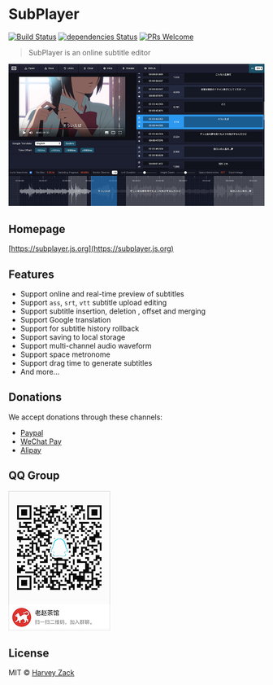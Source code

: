 # SubPlayer

[![Build Status](https://www.travis-ci.org/zhw2590582/SubPlayer.svg?branch=master)](https://www.travis-ci.org/zhw2590582/SubPlayer)
[![dependencies Status](https://david-dm.org/zhw2590582/subplayer/status.svg)](https://david-dm.org/zhw2590582/subplayer)
[![PRs Welcome](https://img.shields.io/badge/PRs-welcome-brightgreen.svg)](http://makeapullrequest.com)

> SubPlayer is an online subtitle editor

![Screenshot](./images/screenshot2.png)

## Homepage

[https://subplayer.js.org](https://subplayer.js.org)

## Features

-   Support online and real-time preview of subtitles
-   Support `ass`, `srt`, `vtt` subtitle upload editing
-   Support subtitle insertion, deletion , offset and merging
-   Support Google translation
-   Support for subtitle history rollback
-   Support saving to local storage
-   Support multi-channel audio waveform
-   Support space metronome
-   Support drag time to generate subtitles
-   And more...

## Donations

We accept donations through these channels:

-   [Paypal](https://www.paypal.me/harveyzack)
-   [WeChat Pay](./images/wechatpay.jpg)
-   [Alipay](./images/alipay.jpg)

## QQ Group

![QQ Group](./images/qqgroup.png)

## License

MIT © [Harvey Zack](https://sleepy.im/)

